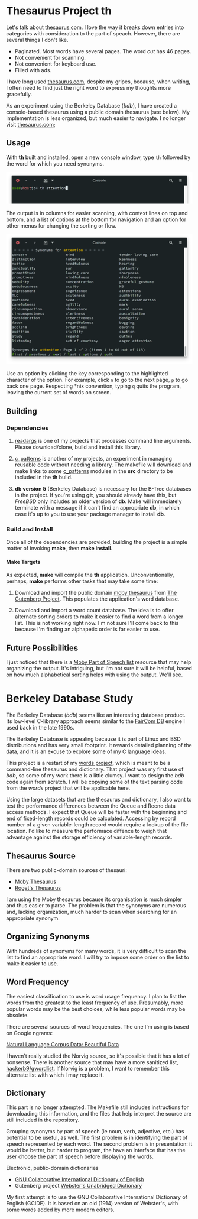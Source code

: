 # Thesaurus Project th

Let's talk about [thesaurus.com][1].  I love the way it
breaks down entries into categories with consideration to the part
of speach.  However, there are several things I don't like.
- Paginated.  Most words have several pages.  The word *cut* has 46 pages.
- Not convenient for scanning.
- Not convenient for keyboard use.
- Filled with ads.

I have long used [thesaurus.com][1], despite my gripes, because, when writing,
I often need to find just the right word to express my thoughts more
gracefully.

As an experiment using the Berkeley Database (*bdb*), I have created
a console-based thesaurus using a public domain thesaurus (see below).
My implementation is less organized, but much easier to navigate.  I
no longer visit [thesaurus.com][1];

## Usage

With **th** built and installed, open a new console window, type
`th` followed by the word for which you need synonyms.

![Invoke thesaurus](README/th_call.png)

The output is in columns for easier scanning, with context lines on
top and bottom, and a list of options at the bottom for navigation
and an option for other menus for changing the sorting or flow.

![Thesaurus screen](README/th_example.png)

Use an option by clicking the key corresponding to the highlighted
character of the option.  For example, click `n` to go to the next
page, `p` to go back one page.  Respecting *nix convention, typing
`q` quits the program, leaving the current set of words on screen.

## Building

### Dependencies

1. [readargs][2] is one of my projects that processes command line
   arguments.  Please download/clone, build and install this library.

2. [c_patterns][3] is another of my projects, an experiment in
   managing reusable code without needing a library.  The makefile will
   download and make links to some [c_patterns][3] modules in the
   **src** directory to be included in the **th** build.

3. **db version 5** (Berkeley Database) is necessary for the B-Tree
   databases in the project.  If you're using **git**, you should
   already have this, but *FreeBSD* only includes an older version
   of **db**.  Make will immediately terminate with a message if
   it can't find an appropriate **db**, in which case it's up to
   you to use your package manager to install **db**.

### Build and Install

Once all of the dependencies are provided, building the project
is a simple matter of invoking **make**, then **make install**.

#### Make Targets

As expected, **make** will compile the **th** application.
Unconventionally, perhaps, **make** performs other tasks that may
take some time:

1. Download and import the public domain [moby thesaurus][4] from
   [The Gutenberg Project][5].  This populates the application's
   word database.

2. Download and import a word count database.  The idea is to
   offer alternate sorting orders to make it easier to find a word
   from a longer list.  This is not working right now.  I'm not
   sure I'll come back to this because I'm finding an alphapetic
   order is far easier to use.

## Future Possibilities

I just noticed that there is a [Moby Part of Speech list][6] resource
that may help organizing the output.  It's intriguing, but I'm not
sure it will be helpful, based on how much alphabetical sorting helps
with using the output.  We'll see.

[1]: https://www.thesaurus.com/
[2]: https://github.com/cjungmann/readargs
[3]: https://github.com/cjungmann/c_patterns
[4]: http://gutenberg.org/ebooks/3202
[5]: http://gutenberg.org/
[6]: http://gutenberg.org/ebooks/3203

# Berkeley Database Study

The Berkeley Database (*bdb*) seems like an interesting database
product.  Its low-level C-library approach seems similar to the
[FairCom DB](https://www.faircom.com/products/faircom-db) engine
I used back in the late 1990s.

The Berkeley Database is appealing because it is part of Linux
and BSD distributions and has very small footprint.  It rewards
detailed planning of the data, and it is an excuse to explore
some of my C language ideas.

This project is a restart of my [words project](https://www.github.com/cjungmann/words.git),
which is meant to be a command-line thesaurus and dictionary.
That project was my first use of *bdb*, so some of my work there
is a little clumsy.  I want to design the *bdb* code again from
scratch.  I will be copying some of the text parsing code from
the *words* project that will be applicable here.

Using the large datasets that are the thesaurus and dictionary,
I also want to test the performance differences between the
Queue and Recno data access methods.  I expect that Queue will be
faster with the beginning and end of fixed-length records could be
calculated.  Accessing by record number of a given variable-length
record would require a lookup of the file location.  I'd like to
measure the performace diffence to weigh that advantage against
the storage efficiency of variable-length records.

## Thesaurus Source

There are two public-domain sources of thesauri:
- [Moby Thesaurus](https://www.gutenberg.org/ebooks/3202)
- [Roget's Thesaurus](https://www.gutenberg.org/ebooks/10681)

I am using the Moby thesaurus because its organisation is much
simpler and thus easier to parse.  The problem is that the synonyms
are numerous and, lacking organization, much harder to scan when
searching for an appropriate synonym.

## Organizing Synonyms

With hundreds of synonyms for many words, it is very difficult to
scan the list to find an appropriate word.  I will try to impose
some order on the list to make it easier to use.

## Word Frequency

The easiest classification to use is word usage frequency.  I
plan to list the words from the greatest to the least frequency
of use.  Presumably, more popular words may be the best choices,
while less popular words may be obsolete.

There are several sources of word frequencies.  The one I'm
using is based on Google ngrams:

[Natural Language Corpus Data: Beautiful Data](https://norvig.com/ngrams/)

I haven't really studied the Norvig source, so it's possible
that it has a lot of nonsense.  There is another source that
may have a more sanitized list, [hackerb9/gwordlist](https://github.com/hackerb9/gwordlist).
If Norvig is a problem, I want to remember this alternate list
with which I may replace it.

## Dictionary

This part is no longer attempted.  The Makefile still includes
instructions for downloading this information, and the files that
help interpret the source are still included in the repository.

Grouping synonyms by part of speech (ie noun, verb, adjective, etc.)
has potential to be useful, as well.  The first problem is in identifying
the part of speech represented by each word.  The second problem is in
presentation: it would be better, but harder to program, the have an
interface that has the user choose the part of speech before displaying
the words.

Electronic, public-domain dictionaries

- [GNU Collaborative International Dictionary of English](https://gcide.gnu.org.ua/)
- Gutenberg project [Webster's Unabridged Dictionary](https://www.gutenberg.org/ebooks/29765)

My first attempt is to use the GNU Collaborative International Dictionary
of English (GCIDE).  It is based on an old (1914) version of Webster's,
with some words added by more modern editors.

